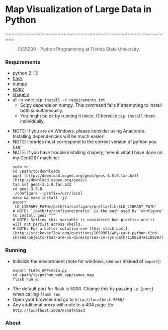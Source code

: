 # Map Visualization of Large Data in Python
=========================================================

> CIS5930 - Python Programming at Florida State University.


### Requirements
- python 2 | 3
- [flask](http://flask.pocoo.org/)
- [numpy](http://www.numpy.org/)
- [scipy](https://www.scipy.org/install.html)
- [shapely](https://pypi.python.org/pypi/Shapely/)
- all-in-one: ```pip install -r requirements.txt```
  * Scipy depends on numpy. This command fails if attempting to install both simultaneously.
  * You might be ok by running it twice. Otherwise `pip install` them individually.
* NOTE: If you are on Windows, please consider using Anaconda. Installing dependencies will be much easier!
* NOTE: libraries must correspond to the correct version of python you use!
* NOTE: if you have trouble installing shapely, here is what I have done on my CentOS7 machine:
    ```shell
    sudo su -
    cd /path/to/downloads
    wget [http://download.osgeo.org/geos/geos-3.5.0.tar.bz2](http://download.osgeo.org/geos/)
    tar xvf geos-3.5.0.tar.bz2
    cd geos-3.5.0
    ./configure --prefix=/usr/local
    make && make install -j2
    export `LD_LIBRARY_PATH=/path/to/configure/prefix/lib:$LD_LIBRARY_PATH`
    # NOTE: `/path/to/configure/prefix` is the path used by `configure` to install geos ^^^
    # NOTE: Setting this variable is considered bad practice and it will not persist across shells.
    # NOTE: For a better solution see [this stack post](http://stackoverflow.com/questions/1099981/why-cant-python-find-shared-objects-that-are-in-directories-in-sys-path/1100297#1100297)
    ```


### Running
* Initialize the enviornment (note for windows, use `set` instead of `export`):
    ```shell
    export FLASK_APP=main.py
    cd /path/to/python_web_app/samos_map
    flask run &
    ```
* The default port for flask is 5000. Change this by passing `-p {port}` when calling `flask run` 
* Open your browser and go to `http://localhost:5000/`
* Any additional proxy will route to a 404 page. Ex: `http://localhost:5000/kshdfkhasd`

### About
